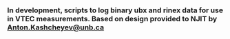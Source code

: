 ### In development, scripts to log binary ubx and rinex data for use in VTEC measurements. Based on design provided to NJIT by Anton.Kashcheyev@unb.ca 